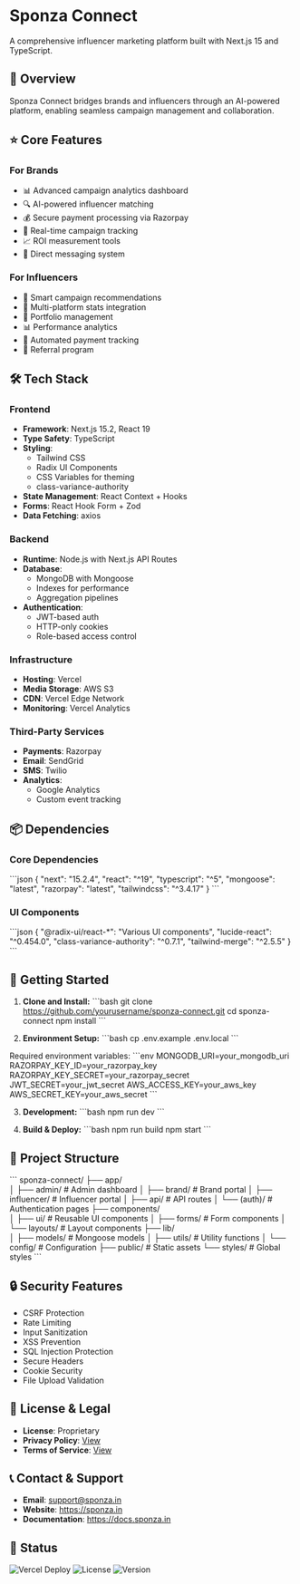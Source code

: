 # Sponza Connect

A comprehensive influencer marketing platform built with Next.js 15 and TypeScript.

## 🚀 Overview

Sponza Connect bridges brands and influencers through an AI-powered platform, enabling seamless campaign management and collaboration.

## ⭐ Core Features

### For Brands
- 📊 Advanced campaign analytics dashboard
- 🔍 AI-powered influencer matching
- 💰 Secure payment processing via Razorpay
- 📱 Real-time campaign tracking
- 📈 ROI measurement tools
- 💬 Direct messaging system

### For Influencers
- 🎯 Smart campaign recommendations
- 📱 Multi-platform stats integration
- 💼 Portfolio management
- 📊 Performance analytics
- 🔔 Automated payment tracking
- 👥 Referral program

## 🛠 Tech Stack

### Frontend
- **Framework**: Next.js 15.2, React 19
- **Type Safety**: TypeScript
- **Styling**: 
  - Tailwind CSS
  - Radix UI Components
  - CSS Variables for theming
  - class-variance-authority
- **State Management**: React Context + Hooks
- **Forms**: React Hook Form + Zod
- **Data Fetching**: axios

### Backend
- **Runtime**: Node.js with Next.js API Routes
- **Database**: 
  - MongoDB with Mongoose
  - Indexes for performance
  - Aggregation pipelines
- **Authentication**: 
  - JWT-based auth
  - HTTP-only cookies
  - Role-based access control

### Infrastructure
- **Hosting**: Vercel
- **Media Storage**: AWS S3
- **CDN**: Vercel Edge Network
- **Monitoring**: Vercel Analytics

### Third-Party Services
- **Payments**: Razorpay
- **Email**: SendGrid
- **SMS**: Twilio
- **Analytics**: 
  - Google Analytics
  - Custom event tracking

## 📦 Dependencies

### Core Dependencies
\`\`\`json
{
  "next": "15.2.4",
  "react": "^19",
  "typescript": "^5",
  "mongoose": "latest",
  "razorpay": "latest",
  "tailwindcss": "^3.4.17"
}
\`\`\`

### UI Components
\`\`\`json
{
  "@radix-ui/react-*": "Various UI components",
  "lucide-react": "^0.454.0",
  "class-variance-authority": "^0.7.1",
  "tailwind-merge": "^2.5.5"
}
\`\`\`

## 🚀 Getting Started

1. **Clone and Install:**
\`\`\`bash
git clone https://github.com/yourusername/sponza-connect.git
cd sponza-connect
npm install
\`\`\`

2. **Environment Setup:**
\`\`\`bash
cp .env.example .env.local
\`\`\`

Required environment variables:
\`\`\`env
MONGODB_URI=your_mongodb_uri
RAZORPAY_KEY_ID=your_razorpay_key
RAZORPAY_KEY_SECRET=your_razorpay_secret
JWT_SECRET=your_jwt_secret
AWS_ACCESS_KEY=your_aws_key
AWS_SECRET_KEY=your_aws_secret
\`\`\`

3. **Development:**
\`\`\`bash
npm run dev
\`\`\`

4. **Build & Deploy:**
\`\`\`bash
npm run build
npm start
\`\`\`

## 📁 Project Structure

\`\`\`
sponza-connect/
├── app/                    
│   ├── admin/             # Admin dashboard
│   ├── brand/             # Brand portal
│   ├── influencer/        # Influencer portal
│   ├── api/               # API routes
│   └── (auth)/            # Authentication pages
├── components/            
│   ├── ui/               # Reusable UI components
│   ├── forms/            # Form components
│   └── layouts/          # Layout components
├── lib/                  
│   ├── models/           # Mongoose models
│   ├── utils/            # Utility functions
│   └── config/           # Configuration
├── public/               # Static assets
└── styles/              # Global styles
\`\`\`

## 🔒 Security Features

- CSRF Protection
- Rate Limiting
- Input Sanitization
- XSS Prevention
- SQL Injection Protection
- Secure Headers
- Cookie Security
- File Upload Validation

## 📝 License & Legal

- **License**: Proprietary
- **Privacy Policy**: [View](https://sponza.in/privacy)
- **Terms of Service**: [View](https://sponza.in/terms)

## 📞 Contact & Support

- **Email**: support@sponza.in
- **Website**: https://sponza.in
- **Documentation**: https://docs.sponza.in

## 🌟 Status

![Vercel Deploy](https://img.shields.io/github/deployments/yourusername/sponza-connect/production?label=vercel&logo=vercel&logoColor=white)
![License](https://img.shields.io/badge/license-proprietary-red)
![Version](https://img.shields.io/badge/version-0.1.0-blue)
